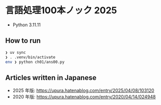 # 言語処理100本ノック 2025

- Python 3.11.11

## How to run

```bash
❯ uv sync
❯ . .venv/bin/activate
env ❯ python ch01/ans00.py
```

## Articles written in Japanese

- 2025 年版: https://upura.hatenablog.com/entry/2025/04/08/103120
- 2020 年版: https://upura.hatenablog.com/entry/2020/04/14/024948
